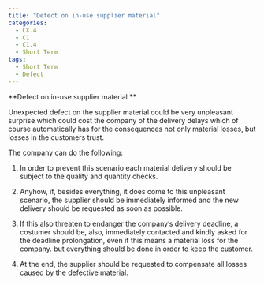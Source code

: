 ```yaml
---
title: "Defect on in-use supplier material"
categories:
  - CX.4
  - C1
  - C1.4
  - Short Term
tags:
  - Short Term
  - Defect
---
```


**Defect on in-use supplier material **

Unexpected defect on the supplier material could be very unpleasant surprise which could cost the company of the delivery delays which of course automatically has for the consequences not only material losses, but losses in the customers trust.

The company can do the following:

1. In order to prevent this scenario each material delivery should be subject to the quality and quantity checks. 

2. Anyhow, if, besides everything, it does come to this unpleasant scenario, the supplier should be immediately informed and the new delivery should be requested as soon as possible.

3. If this also threaten to endanger the company’s delivery deadline, a costumer should be, also, immediately contacted and kindly asked for the deadline prolongation, even if this means a material loss for the company. but everything should be done in order to keep the customer. 

4. At the end, the supplier should be requested to compensate all losses caused by the defective material.
